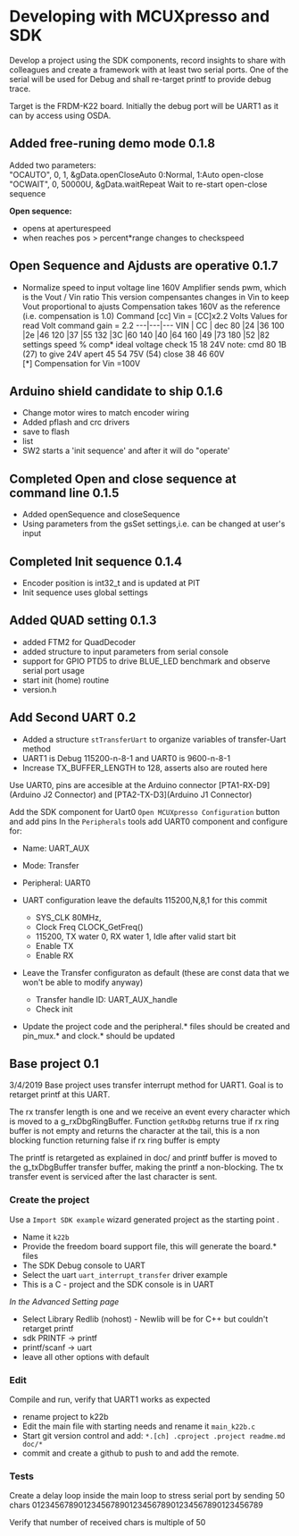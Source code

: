 # Developing with MCUXpresso and SDK
Develop a project using the SDK components, record insights to share with colleagues and create a framework with at least two serial ports. One of the serial will be used for Debug and shall re-target printf to provide debug trace.

Target is the FRDM-K22 board. Initially the debug port will be UART1 as it can by access using OSDA.

## Added free-runing demo mode 0.1.8
Added two parameters:  
"OCAUTO",  0, 1,      &gData.openCloseAuto 	0:Normal, 1:Auto open-close
"OCWAIT",  0, 50000U, &gData.waitRepeat	    Wait to re-start open-close sequence

**Open sequence:**
- opens at aperturespeed
- when reaches pos > percent*range changes to checkspeed



## Open Sequence and Ajdusts are operative 0.1.7
- Normalize speed to input voltage line 160V
Amplifier sends pwm, which is the Vout / Vin ratio
This version compensantes changes in Vin to keep Vout proportional to ajusts
Compensation takes 160V as the reference (i.e. compensation is 1.0) 
Command [cc] Vin = [CC]x2.2 Volts
Values for read Volt command gain = 2.2
---|---|--- 
VIN	|	CC | dec
80	|24	|36
100	|2e	|46
120	|37	|55
132	|3C	|60
140	|40	|64
160	|49	|73
180	|52	|82
settings
speed		%		comp*	ideal voltage
check		15	18		24V		note: cmd 80 1B (27) to give 24V
apert   45	54		75V		(54)
close		38	46		60V		
[*] Compensation for Vin =100V



## Arduino shield candidate to ship 0.1.6
- Change motor wires to match encoder wiring 
- Added pflash and crc drivers
- save to flash
- list
- SW2 starts a 'init sequence' and after it will do "operate'

## Completed Open and close sequence at command line 0.1.5
- Added openSequence and closeSequence
- Using parameters from the gsSet settings,i.e. can be changed at user's input


## Completed Init sequence 0.1.4
- Encoder position is int32_t and is updated at PIT
- Init sequence uses global settings

## Added QUAD setting 0.1.3
- added FTM2 for QuadDecoder
- added structure to input parameters from serial console
- support for GPIO PTD5 to drive BLUE_LED benchmark and observe serial port usage
- start init (home) routine
- version.h
 

## Add Second UART 0.2
-	Added a structure `stTransferUart` to organize variables of transfer-Uart method 
-	UART1 is Debug 115200-n-8-1 and UART0 is 9600-n-8-1
- Increase TX_BUFFER_LENGTH to 128, asserts also are routed here

Use UART0, pins are accesible at the Arduino connector [PTA1-RX-D9](Arduino J2 Connector) and [PTA2-TX-D3](Arduino J1 Connector)

Add the SDK component for Uart0 `Open MCUXpresso Configuration` button and add pins
In the `Peripherals` tools add UART0 component and configure for:
- Name: UART_AUX
- Mode:	Transfer
- Peripheral:	UART0
- UART configuration leave the defaults 115200,N,8,1 for this commit
	+ SYS_CLK 80MHz, 
	+ Clock Freq CLOCK_GetFreq()  
	+ 115200, TX water 0, RX water 1, Idle after valid start bit
	+ Enable TX
	+ Enable RX
- Leave the Transfer configuraton as default (these are const data that we won't be able to modify anyway)
	+ Transfer handle ID:	UART_AUX_handle
	+ Check init 

- Update the project code and the peripheral.* files should be created and pin_mux.* and clock.* should be updated 


## Base project 0.1 
3/4/2019
Base project uses transfer interrupt method for UART1. Goal is to retarget printf at this UART.

The rx transfer length is one and we receive an event every character which is moved to a g_rxDbgRingBuffer.
Function `getRxDbg` returns true if rx ring buffer is not empty and returns the character at the tail, this is 
a non blocking function returning false if rx ring buffer is empty
 
The printf is retargeted as explained in doc/ and printf buffer is moved to the g_txDbgBuffer transfer buffer, 
making the printf a non-blocking. The tx transfer event is serviced after the last character is sent.

### Create the project
Use a `Import SDK example` wizard generated project as the starting point .
- Name it `k22b`
- Provide the freedom board support file, this will generate the board.* files
- The SDK Debug console to UART
- Select the uart `uart_interrupt_transfer` driver example 
- This is a C - project and the SDK console is in UART

_In the Advanced Setting page_
- Select Library Redlib (nohost)  - Newlib will be for C++ but couldn't retarget printf
- sdk PRINTF -> printf
- printf/scanf -> uart
- leave all other options with default

### Edit 
Compile and run, verify that UART1 works as expected
- rename project to k22b
- Edit the main file with starting needs and rename it `main_k22b.c` 
- Start git version control and add: `*.[ch] .cproject .project readme.md doc/*`
- commit and create a github to push to and add the remote.

### Tests
Create a delay loop inside the main loop to stress serial port by sending 50 chars
01234567890123456789012345678901234567890123456789

Verify that number of received chars is multiple of 50





